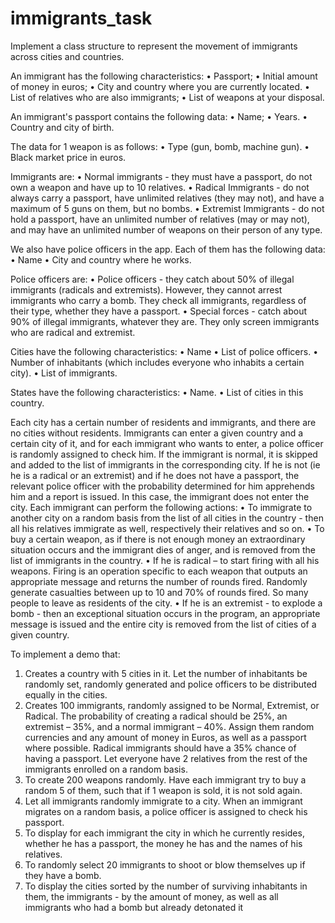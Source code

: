 # immigrants_task
Implement a class structure to represent the movement of immigrants across cities and countries.

An immigrant has the following characteristics:
• Passport;
• Initial amount of money in euros;
• City and country where you are currently located.
• List of relatives who are also immigrants;
• List of weapons at your disposal.

An immigrant's passport contains the following data:
• Name;
• Years.
• Country and city of birth.

The data for 1 weapon is as follows:
• Type (gun, bomb, machine gun).
• Black market price in euros.

Immigrants are:
• Normal immigrants - they must have a passport, do not own a weapon and have up to 10 relatives.
• Radical Immigrants - do not always carry a passport, have unlimited relatives (they may not), and have a maximum of 5 guns on them, but no bombs.
• Extremist Immigrants - do not hold a passport, have an unlimited number of relatives (may or may not), and may have an unlimited number of weapons on their person of any type.

We also have police officers in the app. Each of them has the following data:
• Name
• City and country where he works.

Police officers are:
• Police officers - they catch about 50% of illegal immigrants (radicals and extremists). However, they cannot arrest immigrants who carry a bomb. They check all immigrants, regardless of their type, whether they have a passport.
• Special forces - catch about 90% of illegal immigrants, whatever they are. They only screen immigrants who are radical and extremist.

Cities have the following characteristics:
• Name
• List of police officers.
• Number of inhabitants (which includes everyone who inhabits a certain city).
• List of immigrants.

States have the following characteristics:
• Name.
• List of cities in this country.

Each city has a certain number of residents and immigrants, and there are no cities without residents. Immigrants can enter a given country and a certain city of it, and for each immigrant who wants to enter, a police officer is randomly assigned to check him. If the immigrant is normal, it is skipped and added to the list of immigrants in the corresponding city. If he is not (ie he is a radical or an extremist) and if he does not have a passport, the relevant police officer with the probability determined for him apprehends him and a report is issued. In this case, the immigrant does not enter the city. Each immigrant can perform the following actions:
• To immigrate to another city on a random basis from the list of all cities in the country - then all his relatives immigrate as well, respectively their relatives and so on.
• To buy a certain weapon, as if there is not enough money an extraordinary situation occurs and the immigrant dies of anger, and is removed from the list of immigrants in the country.
• If he is radical – to start firing with all his weapons. Firing is an operation specific to each weapon that outputs an appropriate message and returns the number of rounds fired. Randomly generate casualties between up to 10 and 70% of rounds fired. So many people to leave as residents of the city.
• If he is an extremist - to explode a bomb - then an exceptional situation occurs in the program, an appropriate message is issued and the entire city is removed from the list of cities of a given country.

To implement a demo that:
1. Creates a country with 5 cities in it. Let the number of inhabitants be randomly set, randomly generated and police officers to be distributed equally in the cities.
2. Creates 100 immigrants, randomly assigned to be Normal, Extremist, or Radical. The probability of creating a radical should be 25%, an extremist – 35%, and a normal immigrant – 40%. Assign them random currencies and any amount of money in Euros, as well as a passport where possible. Radical immigrants should have a 35% chance of having a passport. Let everyone have 2 relatives from the rest of the immigrants enrolled on a random basis.
3. To create 200 weapons randomly. Have each immigrant try to buy a random 5 of them, such that if 1 weapon is sold, it is not sold again.
4. Let all immigrants randomly immigrate to a city. When an immigrant migrates on a random basis, a police officer is assigned to check his passport.
5. To display for each immigrant the city in which he currently resides, whether he has a passport, the money he has and the names of his relatives.
6. To randomly select 20 immigrants to shoot or blow themselves up if they have a bomb.
7. To display the cities sorted by the number of surviving inhabitants in them, the immigrants - by the amount of money, as well as all immigrants who had a bomb but already detonated it
